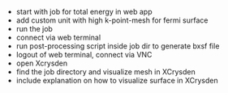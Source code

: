 <!-- TODO by TB -->

- start with job for total energy in web app
- add custom unit with high k-point-mesh for fermi surface
- run the job
- connect via web terminal
- run post-processing script inside job dir to generate bxsf file
- logout of web terminal, connect via VNC
- open Xcrysden
- find the job directory and visualize mesh in XCrysden
- include explanation on how to visualize surface in XCrysden


